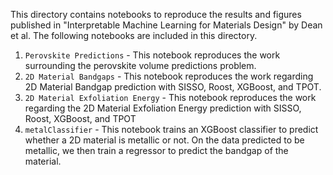 This directory contains notebooks to reproduce the results and figures published in
"Interpretable Machine Learning for Materials Design" by Dean et al. The following notebooks are included in this
directory.

1. `Perovskite Predictions` - This notebook reproduces the work surrounding the perovskite volume predictions problem.
2. `2D Material Bandgaps` - This notebook reproduces the work regarding 2D Material Bandgap prediction with SISSO,
Roost, XGBoost, and TPOT.
3. `2D Material Exfoliation Energy` - This notebook reproduces the work regarding the 2D Material Exfoliation Energy
prediction with SISSO, Roost, XGBoost, and TPOT
4. `metalClassifier` - This notebook trains an XGBoost classifier to predict whether a 2D material is metallic
or not. On the data predicted to be metallic, we then train a regressor to predict the bandgap of the material.
